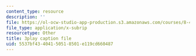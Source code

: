 ```yaml
---
content_type: resource
description: ''
file: https://ol-ocw-studio-app-production.s3.amazonaws.com/courses/8-422-atomic-and-optical-physics-ii-spring-2013/5537bf43404150518501e119cd660487_RITcQMokTJs.vtt
file_type: application/x-subrip
resourcetype: Other
title: 3play caption file
uid: 5537bf43-4041-5051-8501-e119cd660487
---
```


